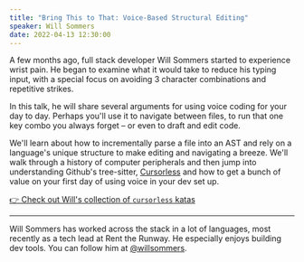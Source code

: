 ```yaml
---
title: "Bring This to That: Voice-Based Structural Editing"
speaker: Will Sommers
date: 2022-04-13 12:30:00
---
```


A few months ago, full stack developer Will Sommers started to experience wrist pain. He began to examine what it would take to reduce his typing input, with a special focus on avoiding 3 character combinations and repetitive strikes.

In this talk, he will share several arguments for using voice coding for your day to day. Perhaps you'll use it to navigate between files, to run that one key combo you always forget – or even to draft and edit code.

We'll learn about how to incrementally parse a file into an AST and rely on a language's unique structure to make editing and navigating a breeze. We'll walk through a history of computer peripherals and then jump into understanding Github's tree-sitter, [Cursorless](https://github.com/cursorless-dev/cursorless) and how to get a bunch of value on your first day of using voice in your dev set up.

[👉 Check out Will's collection of `cursorless` katas](https://github.com/Will-Sommers/cursorless-katas)

---

Will Sommers has worked across the stack in a lot of languages, most recently as a tech lead at Rent the Runway. He especially enjoys building dev tools. You can follow him at [@willsommers](https://twitter.com/willsommers).
